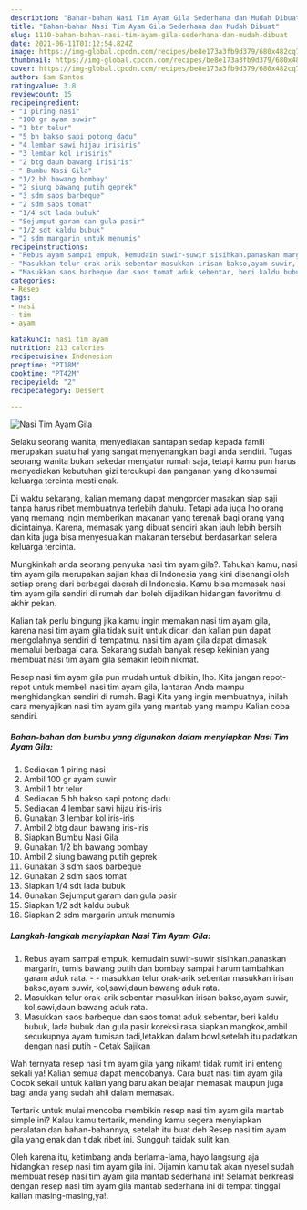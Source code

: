 ```yaml
---
description: "Bahan-bahan Nasi Tim Ayam Gila Sederhana dan Mudah Dibuat"
title: "Bahan-bahan Nasi Tim Ayam Gila Sederhana dan Mudah Dibuat"
slug: 1110-bahan-bahan-nasi-tim-ayam-gila-sederhana-dan-mudah-dibuat
date: 2021-06-11T01:12:54.824Z
image: https://img-global.cpcdn.com/recipes/be8e173a3fb9d379/680x482cq70/nasi-tim-ayam-gila-foto-resep-utama.jpg
thumbnail: https://img-global.cpcdn.com/recipes/be8e173a3fb9d379/680x482cq70/nasi-tim-ayam-gila-foto-resep-utama.jpg
cover: https://img-global.cpcdn.com/recipes/be8e173a3fb9d379/680x482cq70/nasi-tim-ayam-gila-foto-resep-utama.jpg
author: Sam Santos
ratingvalue: 3.8
reviewcount: 15
recipeingredient:
- "1 piring nasi"
- "100 gr ayam suwir"
- "1 btr telur"
- "5 bh bakso sapi potong dadu"
- "4 lembar sawi hijau irisiris"
- "3 lembar kol irisiris"
- "2 btg daun bawang irisiris"
- " Bumbu Nasi Gila"
- "1/2 bh bawang bombay"
- "2 siung bawang putih geprek"
- "3 sdm saos barbeque"
- "2 sdm saos tomat"
- "1/4 sdt lada bubuk"
- "Sejumput garam dan gula pasir"
- "1/2 sdt kaldu bubuk"
- "2 sdm margarin untuk menumis"
recipeinstructions:
- "Rebus ayam sampai empuk, kemudain suwir-suwir sisihkan.panaskan margarin, tumis bawang putih dan bombay sampai harum tambahkan garam aduk rata. - masukkan telur orak-arik sebentar masukkan irisan bakso,ayam suwir, kol,sawi,daun bawang aduk rata."
- "Masukkan telur orak-arik sebentar masukkan irisan bakso,ayam suwir, kol,sawi,daun bawang aduk rata."
- "Masukkan saos barbeque dan saos tomat aduk sebentar, beri kaldu bubuk, lada bubuk dan gula pasir koreksi rasa.siapkan mangkok,ambil secukupnya ayam tumisan tadi,letakkan dalam bowl,setelah itu padatkan dengan nasi putih Cetak Sajikan"
categories:
- Resep
tags:
- nasi
- tim
- ayam

katakunci: nasi tim ayam 
nutrition: 213 calories
recipecuisine: Indonesian
preptime: "PT18M"
cooktime: "PT42M"
recipeyield: "2"
recipecategory: Dessert

---
```



![Nasi Tim Ayam Gila](https://img-global.cpcdn.com/recipes/be8e173a3fb9d379/680x482cq70/nasi-tim-ayam-gila-foto-resep-utama.jpg)

Selaku seorang wanita, menyediakan santapan sedap kepada famili merupakan suatu hal yang sangat menyenangkan bagi anda sendiri. Tugas seorang  wanita bukan sekedar mengatur rumah saja, tetapi kamu pun harus menyediakan kebutuhan gizi tercukupi dan panganan yang dikonsumsi keluarga tercinta mesti enak.

Di waktu  sekarang, kalian memang dapat mengorder masakan siap saji tanpa harus ribet membuatnya terlebih dahulu. Tetapi ada juga lho orang yang memang ingin memberikan makanan yang terenak bagi orang yang dicintainya. Karena, memasak yang dibuat sendiri akan jauh lebih bersih dan kita juga bisa menyesuaikan makanan tersebut berdasarkan selera keluarga tercinta. 



Mungkinkah anda seorang penyuka nasi tim ayam gila?. Tahukah kamu, nasi tim ayam gila merupakan sajian khas di Indonesia yang kini disenangi oleh setiap orang dari berbagai daerah di Indonesia. Kamu bisa memasak nasi tim ayam gila sendiri di rumah dan boleh dijadikan hidangan favoritmu di akhir pekan.

Kalian tak perlu bingung jika kamu ingin memakan nasi tim ayam gila, karena nasi tim ayam gila tidak sulit untuk dicari dan kalian pun dapat mengolahnya sendiri di tempatmu. nasi tim ayam gila dapat dimasak memalui berbagai cara. Sekarang sudah banyak resep kekinian yang membuat nasi tim ayam gila semakin lebih nikmat.

Resep nasi tim ayam gila pun mudah untuk dibikin, lho. Kita jangan repot-repot untuk membeli nasi tim ayam gila, lantaran Anda mampu menghidangkan sendiri di rumah. Bagi Kita yang ingin membuatnya, inilah cara menyajikan nasi tim ayam gila yang mantab yang mampu Kalian coba sendiri.

<!--inarticleads1-->

##### Bahan-bahan dan bumbu yang digunakan dalam menyiapkan Nasi Tim Ayam Gila:

1. Sediakan 1 piring nasi
1. Ambil 100 gr ayam suwir
1. Ambil 1 btr telur
1. Sediakan 5 bh bakso sapi potong dadu
1. Sediakan 4 lembar sawi hijau iris-iris
1. Gunakan 3 lembar kol iris-iris
1. Ambil 2 btg daun bawang iris-iris
1. Siapkan  Bumbu Nasi Gila
1. Gunakan 1/2 bh bawang bombay
1. Ambil 2 siung bawang putih geprek
1. Gunakan 3 sdm saos barbeque
1. Gunakan 2 sdm saos tomat
1. Siapkan 1/4 sdt lada bubuk
1. Gunakan Sejumput garam dan gula pasir
1. Siapkan 1/2 sdt kaldu bubuk
1. Siapkan 2 sdm margarin untuk menumis




<!--inarticleads2-->

##### Langkah-langkah menyiapkan Nasi Tim Ayam Gila:

1. Rebus ayam sampai empuk, kemudain suwir-suwir sisihkan.panaskan margarin, tumis bawang putih dan bombay sampai harum tambahkan garam aduk rata. - - masukkan telur orak-arik sebentar masukkan irisan bakso,ayam suwir, kol,sawi,daun bawang aduk rata.
1. Masukkan telur orak-arik sebentar masukkan irisan bakso,ayam suwir, kol,sawi,daun bawang aduk rata.
1. Masukkan saos barbeque dan saos tomat aduk sebentar, beri kaldu bubuk, lada bubuk dan gula pasir koreksi rasa.siapkan mangkok,ambil secukupnya ayam tumisan tadi,letakkan dalam bowl,setelah itu padatkan dengan nasi putih - Cetak Sajikan




Wah ternyata resep nasi tim ayam gila yang nikamt tidak rumit ini enteng sekali ya! Kalian semua dapat mencobanya. Cara buat nasi tim ayam gila Cocok sekali untuk kalian yang baru akan belajar memasak maupun juga bagi anda yang sudah ahli dalam memasak.

Tertarik untuk mulai mencoba membikin resep nasi tim ayam gila mantab simple ini? Kalau kamu tertarik, mending kamu segera menyiapkan peralatan dan bahan-bahannya, setelah itu buat deh Resep nasi tim ayam gila yang enak dan tidak ribet ini. Sungguh taidak sulit kan. 

Oleh karena itu, ketimbang anda berlama-lama, hayo langsung aja hidangkan resep nasi tim ayam gila ini. Dijamin kamu tak akan nyesel sudah membuat resep nasi tim ayam gila mantab sederhana ini! Selamat berkreasi dengan resep nasi tim ayam gila mantab sederhana ini di tempat tinggal kalian masing-masing,ya!.

